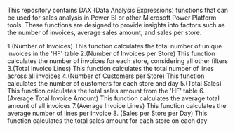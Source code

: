 This repository contains DAX (Data Analysis Expressions) functions that can be used for sales analysis in Power BI or other Microsoft Power Platform tools. These functions are designed to provide insights into factors such as the number of invoices, average sales amount, and sales per store.

1.(Number of Invoices)
This function calculates the total number of unique invoices in the 'HF' table
2.(Number of Invoices per Store)
This function calculates the number of invoices for each store, considering all other filters
3.(Total Invoice Lines)
This function calculates the total number of lines across all invoices
4.(Number of Customers per Store)
This function calculates the number of customers for each store and day
5.(Total Sales)
This function calculates the total sales amount from the 'HF' table
6. (Average Total Invoice Amount)
This function calculates the average total amount of all invoices
7.(Average Invoice Lines)
This function calculates the average number of lines per invoice
8. (Sales per Store per Day)
This function calculates the total sales amount for each store on each day


